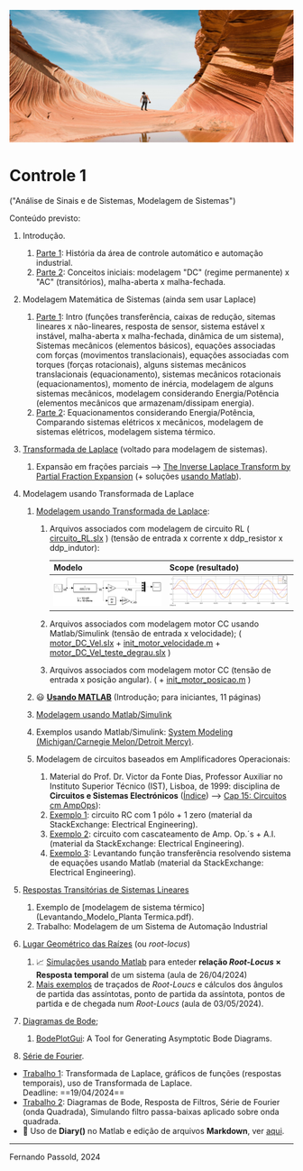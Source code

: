 ![christopher-ruel](christopher-ruel.jpg)

# Controle 1

("Análise de Sinais e de Sistemas, Modelagem de Sistemas")

Conteúdo previsto:

1. Introdução.
   1. [Parte 1](intro_controle_1.pdf): História da área de controle automático e automação industrial.
   2. [Parte 2](Intro2.pdf): Conceitos iniciais: modelagem "DC" (regime permanente) x "AC" (transitórios), malha-aberta x malha-fechada.
   
2. Modelagem Matemática de Sistemas (ainda sem usar Laplace)
   1. [Parte 1](2_modelagem_matematica.pdf): Intro (funções transferência, caixas de redução, sitemas lineares x não-lineares, resposta de sensor, sistema estável x instável, malha-aberta x malha-fechada, dinâmica de um sistema), Sistemas mecânicos (elementos básicos), equações associadas com forças (movimentos translacionais), equações associadas com torques (forças rotacionais), alguns sistemas mecânicos translacionais (equacionamento), sistemas mecânicos rotacionais (equacionamentos), momento de inércia, modelagem de alguns sistemas mecânicos, modelagem considerando Energia/Potência (elementos mecânicos que armazenam/dissipam energia).
   2. [Parte 2](2_modelagem_matematica_2.pdf): Equacionamentos considerando Energia/Potência, Comparando sistemas elétricos x mecânicos, modelagem de sistemas elétricos, modelagem sistema térmico. 
   
3. [Transformada de Laplace](3_transformada_laplace.pdf) (voltado para modelagem de sistemas).

   1. Expansão em frações parciais --> [The Inverse Laplace Transform by Partial Fraction Expansion](https://lpsa.swarthmore.edu/LaplaceXform/InvLaplace/InvLaplaceXformPFE.html) (+ soluções [usando Matlab](https://lpsa.swarthmore.edu/LaplaceXform/InvLaplace/PFE1Matlab/html/PFE1.html)).

4. Modelagem usando Transformada de Laplace

   1. [Modelagem usando Transformada de Laplace](4_modelagem_laplace.pdf):

      1. Arquivos associados com modelagem de circuito RL ( [circuito_RL.slx](circuito_RL.slx) ) (tensão de entrada x corrente x ddp\_resistor x ddp\_indutor):

         | Modelo                          | Scope (resultado)                           |
         | ------------------------------- | ------------------------------------------- |
         | ![circuito_RL](circuito_RL.png) | ![circuito_RL_scope](circuito_RL_scope.png) |

         

      2. Arquivos associados com modelagem motor CC usando Matlab/Simulink (tensão de entrada x velocidade);
         ( [motor_DC_Vel.slx](motor_DC_Vel.slx)  +  [init_motor_velocidade.m](init_motor_velocidade.m) + [motor_DC_Vel_teste_degrau.slx](motor_DC_Vel_teste_degrau.slx) )

      3. Arquivos associados com modelagem motor CC (tensão de entrada x posição angular).
         ( +  [init_motor_posicao.m](init_motor_posicao.m) )

   2. :smiley: ​[**Usando MATLAB**](Usando_Matlab_2.pdf)  (Introdução; para iniciantes, 11 páginas)

   3. [Modelagem usando Matlab/Simulink](4_modelagem_simulink.pdf) 

   4. Exemplos usando Matlab/Simulink: [System Modeling (Michigan/Carnegie Melon/Detroit Mercy)](https://ctms.engin.umich.edu/CTMS/index.php?example=Introduction&section=SystemModeling).

   5. Modelagem de circuitos baseados em Amplificadores Operacionais:
      1. Material do Prof. Dr. Victor da Fonte Dias, Professor Auxiliar no Instituto Superior Técnico (IST), Lisboa, de 1999: disciplina de **Circuitos e Sistemas Electrónicos** ([Índice](https://www.ufrgs.br/eng04030/Aulas/teoria/cap_00/indice.htm)) --> [Cap 15: Circuitos cm AmpOps](https://www.ufrgs.br/eng04030/Aulas/teoria/cap_15/circampo.htm#:~:text=Em)):
      2. [Exemplo 1](Funcao_transferancia_amp_op-1.pdf): circuito RC com 1 pólo + 1 zero (material da StackExchange: Electrical Engineering).
      3. [Exemplo 2](Funcao_transferancia_amp_op-2.pdf): circuito com cascateamento de Amp. Op.´s + A.I. (material da StackExchange: Electrical Engineering). 
      4. [Exemplo 3](Funcao_transferancia_amp_op-3.pdf): Levantando função transferência resolvendo sistema de equações usando Matlab (material da StackExchange: Electrical Engineering).

5. [Respostas Transitórias de Sistemas Lineares](5_Respostas_Sistemas.pdf)

   1. Exemplo de [modelagem de sistema térmico](Levantando_Modelo_Planta Termica.pdf).
   2. Trabalho: Modelagem de um Sistema de Automação Industrial

6. [Lugar Geométrico das Raízes](6_intro_root_locus.pdf) (ou *root-locus*)

   1. 📈 [Simulações usando Matlab](aula_26042024.html) para enteder **relação *Root-Locus* $\times$ Resposta temporal** de um sistema (aula de 26/04/2024)
   2. [Mais exemplos](RL_exemplos.html) de traçados de *Root-Loucs* e cálculos dos ângulos de partida das assíntotas, ponto de partida da assíntota, pontos de partida e de chegada num *Root-Loucs* (aula de 03/05/2024).

7. [Diagramas de Bode](Diagramas_Bode_1.pdf);

   1. [BodePlotGui](https://lpsa.swarthmore.edu/Bode/BodePlotGui.html): A Tool for Generating Asymptotic Bode Diagrams.

8. [Série de Fourier](https://fpassold.github.io/Sinais_Sistemas/4_fourier/4_serie_fourier.html).

   

* [Trabalho 1](trabalho_1.pdf): Transformada de Laplace, gráficos de funções (respostas temporais), uso de Transformada de Laplace. <!-- (trabalho_1_controle_1.pdf)--></br>Deadline: ==19/04/2024==
* [Trabalho 2](trabalho_2.pdf): Diagramas de Bode, Resposta de Filtros, Série de Fourier (onda Quadrada), Simulando filtro passa-baixas aplicado sobre onda quadrada. 
* :ledger: ​Uso de **Diary()** no Matlab e edição de arquivos **Markdown**, ver [aqui](https://fpassold.github.io/Controle_2/sugestao_uso_matlab_em_controle.html).

----

Fernando Passold, 2024

